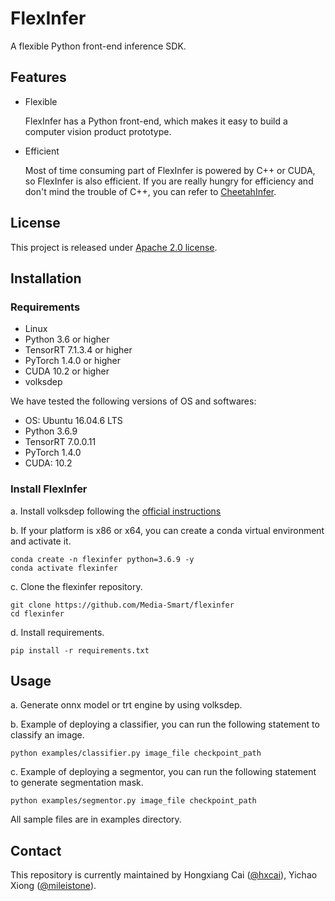 # FlexInfer
A flexible Python front-end inference SDK.

## Features
- Flexible
  
  FlexInfer has a Python front-end, which makes it easy to build a computer vision product prototype.

- Efficient
  
  Most of time consuming part of FlexInfer is powered by C++ or CUDA, so FlexInfer is also efficient. If you are really hungry for efficiency and don't mind the trouble of C++, you can refer to [CheetahInfer](https://github.com/Media-Smart/cheetahinfer).

## License
This project is released under [Apache 2.0 license](https://github.com/Media-Smart/flexinfer/blob/master/LICENSE).

## Installation
### Requirements

- Linux
- Python 3.6 or higher
- TensorRT 7.1.3.4 or higher
- PyTorch 1.4.0 or higher
- CUDA 10.2 or higher
- volksdep

We have tested the following versions of OS and softwares:

- OS: Ubuntu 16.04.6 LTS
- Python 3.6.9
- TensorRT 7.0.0.11
- PyTorch 1.4.0
- CUDA: 10.2

### Install FlexInfer

a. Install volksdep following the [official instructions](https://github.com/Media-Smart/volksdep)

b. If your platform is x86 or x64, you can create a conda virtual environment and activate it.

```shell
conda create -n flexinfer python=3.6.9 -y
conda activate flexinfer
```

c. Clone the flexinfer repository.

```shell
git clone https://github.com/Media-Smart/flexinfer
cd flexinfer
```

d. Install requirements.

```shell
pip install -r requirements.txt
```

## Usage
a. Generate onnx model or trt engine by using volksdep.

b. Example of deploying a classifier, you can run the following statement to classify an image.
```shell
python examples/classifier.py image_file checkpoint_path
```
c. Example of deploying a segmentor, you can run the following statement to generate segmentation mask.
```shell
python examples/segmentor.py image_file checkpoint_path
```
All sample files are in examples directory.

## Contact
This repository is currently maintained by Hongxiang Cai ([@hxcai](http://github.com/hxcai)), Yichao Xiong ([@mileistone](https://github.com/mileistone)).
